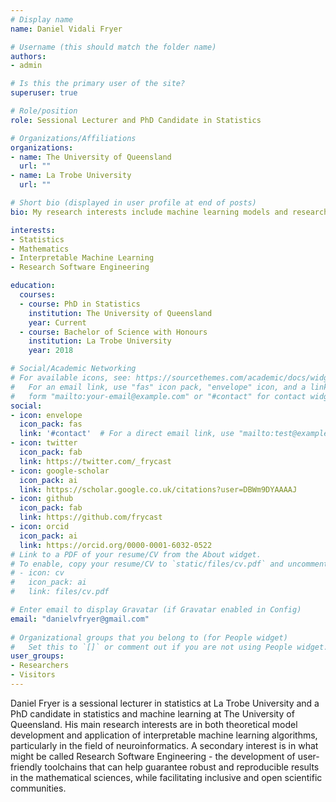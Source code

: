 ```yaml
---
# Display name
name: Daniel Vidali Fryer

# Username (this should match the folder name)
authors:
- admin

# Is this the primary user of the site?
superuser: true

# Role/position
role: Sessional Lecturer and PhD Candidate in Statistics

# Organizations/Affiliations
organizations:
- name: The University of Queensland
  url: ""
- name: La Trobe University
  url: ""

# Short bio (displayed in user profile at end of posts)
bio: My research interests include machine learning models and research software meta-science.

interests:
- Statistics
- Mathematics
- Interpretable Machine Learning
- Research Software Engineering

education:
  courses:
  - course: PhD in Statistics
    institution: The University of Queensland
    year: Current
  - course: Bachelor of Science with Honours
    institution: La Trobe University
    year: 2018

# Social/Academic Networking
# For available icons, see: https://sourcethemes.com/academic/docs/widgets/#icons
#   For an email link, use "fas" icon pack, "envelope" icon, and a link in the
#   form "mailto:your-email@example.com" or "#contact" for contact widget.
social:
- icon: envelope
  icon_pack: fas
  link: '#contact'  # For a direct email link, use "mailto:test@example.org".
- icon: twitter
  icon_pack: fab
  link: https://twitter.com/_frycast
- icon: google-scholar
  icon_pack: ai
  link: https://scholar.google.co.uk/citations?user=DBWm9DYAAAAJ
- icon: github
  icon_pack: fab
  link: https://github.com/frycast
- icon: orcid
  icon_pack: ai
  link: https://orcid.org/0000-0001-6032-0522
# Link to a PDF of your resume/CV from the About widget.
# To enable, copy your resume/CV to `static/files/cv.pdf` and uncomment the lines below.  
# - icon: cv
#   icon_pack: ai
#   link: files/cv.pdf

# Enter email to display Gravatar (if Gravatar enabled in Config)
email: "danielvfryer@gmail.com"
  
# Organizational groups that you belong to (for People widget)
#   Set this to `[]` or comment out if you are not using People widget.  
user_groups:
- Researchers
- Visitors
---
```


Daniel Fryer is a sessional lecturer in statistics at La Trobe University and a PhD candidate in statistics and machine learning at The University of Queensland.
His main research interests are in both theoretical model development and application of interpretable machine learning algorithms, particularly in the field of neuroinformatics. A secondary interest is in what might be called Research Software Engineering - the development of user-friendly toolchains that can help guarantee robust and reproducible results in the mathematical sciences, while facilitating inclusive and open scientific communities.
